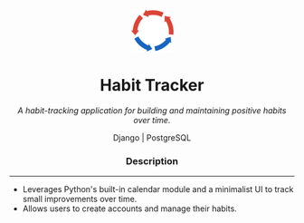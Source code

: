 <!-- header -->

<div align='center'>
  <img src='static/img/logos/habit-tracker-logo-400.png' width='75px' alt='Logo'>
  <h1>Habit Tracker</h1>
  <p>
    <i>A habit-tracking application for building and maintaining positive habits over time.</i>
  </p>
  <p>
    Django | PostgreSQL
  </p>
</div>

<!-- description  -->

<div>
  <h3 align='center'>Description</h3>
  <hr/>
  <ul>
    <li>Leverages Python's built-in calendar module and a minimalist UI to track small improvements over time.</li>
    <li>Allows users to create accounts and manage their habits.</li>
  </ul>
</div>